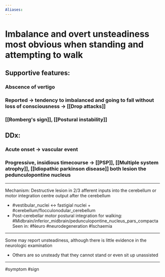 ```yaml
---
Aliases:
---
```

# Imbalance and overt unsteadiness most obvious when standing and attempting to walk
## Supportive features:
### Abscence of vertigo
### Reported -> tendency to imbalanced and going to fall without loss of consciousness -> [[Drop attacks]]
### [[Romberg's sign]], [[Postural instability]]
## DDx:
### Acute onset -> vascular event
### Progressive, insidious timecourse -> [[PSP]], [[Multiple system atrophy]], [[Idiopathic parkinson disease]] both lesion the pedunculopontine nucleus

---
Mechanism: Destructive lesion in 2/3 afferent inputs into the cerebellum or motor integration centre output after the cerebellum
- #vestibular_nuclei <-> fastigial nuclei + #cerebellum/flocculonodular_cerebellum 
- Post-cerebellar motor postural integration for walking: #Midbrain/inferior_midbrain/pedunculopontine_nucleus_pars_compacta
Seen in: #Neuro #neurodegeneration #Ischaemia 

---
Some may report unsteadiness, although there is little evidence in the neurologic examination
- Others are so unsteady that they cannot stand or even sit up unassisted

---
#symptom #sign 